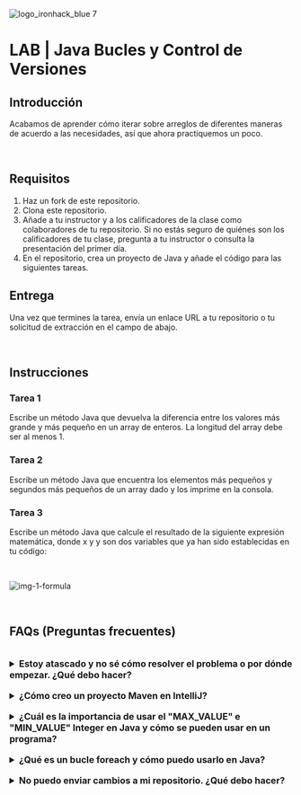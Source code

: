 
![logo_ironhack_blue 7](https://user-images.githubusercontent.com/23629340/40541063-a07a0a8a-601a-11e8-91b5-2f13e4e6b441.png)

# LAB | Java Bucles y Control de Versiones

## Introducción

Acabamos de aprender cómo iterar sobre arreglos de diferentes maneras de acuerdo a las necesidades, así que ahora practiquemos un poco.

<br>

## Requisitos

1. Haz un fork de este repositorio.
2. Clona este repositorio.
3. Añade a tu instructor y a los calificadores de la clase como colaboradores de tu repositorio. Si no estás seguro de quiénes son los calificadores de tu clase, pregunta a tu instructor o consulta la presentación del primer día.
4. En el repositorio, crea un proyecto de Java y añade el código para las siguientes tareas.

## Entrega

Una vez que termines la tarea, envía un enlace URL a tu repositorio o tu solicitud de extracción en el campo de abajo.

<br>

## Instrucciones

### Tarea 1

Escribe un método Java que devuelva la diferencia entre los valores más grande y más pequeño en un array de enteros. La longitud del array debe ser al menos 1.

### Tarea 2 

Escribe un método Java que encuentra los elementos más pequeños y segundos más pequeños de un array dado y los imprime en la consola.

### Tarea 3

Escribe un método Java que calcule el resultado de la siguiente expresión matemática, donde x y y son dos variables que ya han sido establecidas en tu código:

<br>

![img-1-formula](https://education-team-2020.s3-eu-west-1.amazonaws.com/java/img-1.png)

<br>

## FAQs (Preguntas frecuentes)

<br>

<details>
  <summary style="font-size: 16px; cursor: pointer; outline: none; font-weight: bold;">Estoy atascado y no sé cómo resolver el problema o por dónde empezar. ¿Qué debo hacer?</summary>

  <!-- ✅ -->

  Si estás atascado en tu código y no sabes cómo resolver el problema o por dónde empezar, debes dar un paso atrás y tratar de formular una pregunta clara y directa sobre el problema específico que enfrentas. El proceso que seguirás al tratar de definir esta pregunta te ayudará a limitar el problema y a encontrar soluciones potenciales.

  Por ejemplo, ¿estás enfrentando un problema porque no entiendes el concepto o estás recibiendo un mensaje de error que no sabes cómo arreglar? Por lo general, es útil intentar formular el problema de la manera más clara posible, incluyendo cualquier mensaje de error que estés recibiendo. Esto puede ayudarte a comunicar el problema a otras personas y, potencialmente, a obtener ayuda de tus compañeros o recursos en línea.

  Una vez que tengas una comprensión clara del problema, deberías poder comenzar a trabajar hacia la solución.

</details>

<br>

<details>
  <summary style="font-size: 16px; cursor: pointer; outline: none; font-weight: bold;">¿Cómo creo un proyecto Maven en IntelliJ?</summary>

  <!-- ✅ -->

  Para crear un proyecto Maven en IntelliJ, puedes seguir estos pasos:

   1. Abre IntelliJ IDEA y haz clic en el botón "Create New Project".
   2. En el diálogo "New Project", selecciona "Maven" como el sistema de compilación.
   3. Especifica el nombre del proyecto.
   4. En la sección "Project Location", especifica una ubicación donde quieres guardar tu proyecto.
   5. Selecciona la casilla de verificación "Create Git repository" para inicializar el repositorio git al crear el proyecto.
   6. Haz clic en el botón "Create" para crear el proyecto Maven.

</details>

<br>

<details>
  <summary style="font-size: 16px; cursor: pointer; outline: none; font-weight: bold;">¿Cuál es la importancia de usar el "MAX_VALUE" e "MIN_VALUE" Integer en Java y cómo se pueden usar en un programa?</summary>

  <!-- ✅ -->

  El `Integer.MAX_VALUE` y `Integer.MIN_VALUE` son constantes en la clase Java `Integer` que representan los valores más grandes y más pequeños que un tipo `int` puede tener, respectivamente.

  La importancia de usar estos valores es que proporcionan una forma clara y estándar de representar los valores máximos y mínimos de un tipo `int`, lo cual puede ser útil en diversas situaciones como:

  1. **Definir límites**: Puedes usar `Integer.MAX_VALUE` y `Integer.MIN_VALUE` para definir los límites superior e inferior de una variable int o un rango de valores.
  2. **Comparaciones**: Puedes usar estos valores para comparar un valor int con el valor más grande o más pequeño posible y tomar decisiones basadas en el resultado de la comparación.
  
  Aquí hay un ejemplo de cómo se pueden usar `Integer.MAX_VALUE` y `Integer.MIN_VALUE` en un programa:
  
  ```java
  int x = Integer.MAX_VALUE;
  int y = Integer.MIN_VALUE;

  System.out.println("The largest possible value of int is: " + x);
  
  System.out.println("The smallest possible value of int is: " + y);

  if (x > y) {
    System.out.println("x is larger than y");
  }
  ```

</details>

<br>

<details>
  <summary style="font-size: 16px; cursor: pointer; outline: none; font-weight: bold;">¿Qué es un bucle foreach y cómo puedo usarlo en Java?</summary>

  <!-- ✅ -->

  El bucle `foreach` es un tipo de bucle en Java que te permite iterar sobre elementos en una colección o array sin usar un índice explícito. La sintaxis para un bucle `foreach` es:

  ```java
  for (Type variable : collection) {
    // do something with each element
  }
  ```

  Donde `Type` es el tipo de elemento en la colección, `variable` es una variable temporal para mantener cada elemento y `collection` es la colección o array que se está iterando. El bucle `foreach` iterará sobre cada elemento en la colección desde el inicio hasta el final, ejecutando el bloque de código dentro del bucle para cada elemento.

  Ejemplo de uso:

  ```java
  int[] numbers = {1, 2, 3, 4, 5};
  for (int number : numbers) {
    System.out.println(number);
  }
  ```

  Esto producirá:

  ```bash
  1
  2
  3
  4
  5
  ```

</details>

<br>

<details>
  <summary style="font-size: 16px; cursor: pointer; outline: none; font-weight: bold;">No puedo enviar cambios a mi repositorio. ¿Qué debo hacer?</summary>

  <!-- ✅ -->

  Si no puedes enviar cambios a tu repositorio, aquí hay algunos pasos que puedes seguir:

  1. Verifica tu conexión a internet: Asegúrate de que tu conexión a internet sea estable y funcione.
  2. Verifica la URL de tu repositorio: Asegúrate de estar usando la URL correcta de tu repositorio para enviar tus cambios.
  3. Revisa tus credenciales de Git: Asegúrate de que tus credenciales de Git estén actualizadas y correctas. Puedes revisar tus credenciales usando el siguiente comando:

  ```bash
  git config --list
  ```

  4. Actualiza tu repositorio local: Antes de enviar cambios, asegúrate de que tu repositorio local esté actualizado con el repositorio remoto. Puedes actualizar tu repositorio local usando el siguiente comando:

  ```bash
  git fetch origin
  ```

  5. Revisa posibles conflictos: Si hay conflictos entre tu repositorio local y el repositorio remoto, resuélvelos antes de enviar cambios.
  6. Envía cambios: Una vez que hayas resuelto los conflictos y actualizado tu repositorio local, puedes intentar enviar cambios nuevamente usando el siguiente comando:

  ```bash
  git push origin <branch_name>
  ```

</details>